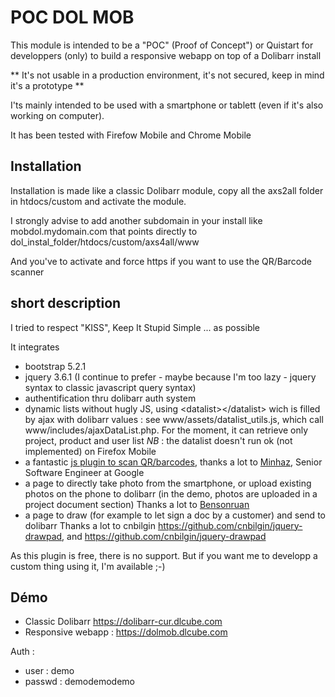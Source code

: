 # POC DOL MOB

This module is intended to be a "POC" (Proof of Concept") or Quistart for developpers (only) to build a responsive webapp on top of a Dolibarr install

** It's not usable in a production environment, it's not secured, keep in mind it's a prototype **

I'ts mainly intended to be used with a smartphone or tablett (even if it's also working on computer).

It has been tested with Firefow Mobile and Chrome Mobile

## Installation
Installation is made like a classic Dolibarr module, copy all the axs2all folder in htdocs/custom and activate the module.

I strongly advise to add another subdomain in your install like mobdol.mydomain.com that points directly to dol_instal_folder/htdocs/custom/axs4all/www

And you've to activate and force https if you want to use the QR/Barcode scanner

## short description

I tried to respect "KISS", Keep It Stupid Simple ... as possible

It integrates 
- bootstrap 5.2.1
- jquery 3.6.1 (I continue to prefer - maybe because I'm too lazy - jquery syntax to classic javascript query syntax)
- authentification thru dolibarr auth system
- dynamic lists without hugly JS, using \<datalist\>\</datalist\> wich is filled by ajax with dolibarr values : see www/assets/datalist_utils.js, which call www/includes/ajaxDataList.php. 
For the moment, it can retrieve only project, product and user list
*NB* : the datalist doesn't run ok (not implemented) on Firefox Mobile
- a fantastic [js plugin to scan QR/barcodes](https://blog.minhazav.dev/research/html5-qrcode.html), thanks a lot to [Minhaz](https://blog.minhazav.dev/), Senior Software Engineer at Google
- a page to directly take photo from the smartphone, or upload existing photos on the phone to dolibarr (in the demo, photos are uploaded in a project document section)
Thanks a lot to [Bensonruan](https://github.com/bensonruan/webcam-easy)
- a page to draw (for example to let sign a doc by a customer) and send to dolibarr
Thanks a lot to cnbilgin https://github.com/cnbilgin/jquery-drawpad, and https://github.com/cnbilgin/jquery-drawpad

As this plugin is free, there is no support. But if you want me to developp a custom thing using it, I'm available ;-)

## Démo
- Classic Dolibarr https://dolibarr-cur.dlcube.com
- Responsive webapp : https://dolmob.dlcube.com

Auth :
- user : demo
- passwd : demodemodemo
